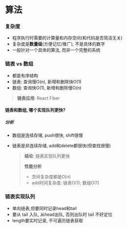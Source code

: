 # 算法

### 复杂度

- 程序执行时需要的计算量和内存空间(和代码是否简洁无关)
- 复杂度是**数量级**(方便记忆/推广), 不是具体的数字
- 一般针对一个具体的算法, 而非一个完整的系统

### 链表 vs 数组

- 都是有序结构
- 链表: 查询慢O(n), 新增和删除快O(1)
- 数组: 查询快O(1), 新增和删除慢O(n)

> **链表应用**: React Fiber

#### 链表和数组, 哪个实现队列更快?

##### 分析

- 数组是连续存储, push很快, shift很慢

- 链表是非连续存储, add和delete都很快(但查找很慢)

  > **结论**: 链表实现队列更快
  >
  > **性能分析**
  >
  > - 空间复杂度都是O(n)
  > - add时间复杂度: 链表O(1); 数组O(1)

### 链表实现队列

- 单向链表,但要同时记录head和tail
- 要从 tail 入队, 从head出队, 否则出队时 tail 不好定位
- length要实时记录, 不可遍历链表获取